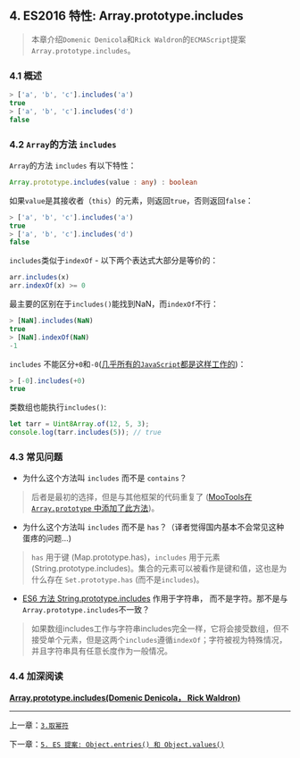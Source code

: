 ## 4. ES2016 特性: Array.prototype.includes

> 本章介绍`Domenic Denicola`和`Rick Waldron`的`ECMAScript`提案 `Array.prototype.includes`。 

### 4.1 概述

```js
> ['a', 'b', 'c'].includes('a')
true
> ['a', 'b', 'c'].includes('d')
false
```

### 4.2 `Array`的方法 `includes`

`Array`的方法 `includes` 有以下特性： 

```ts
Array.prototype.includes(value : any) : boolean
``` 

如果`value`是其接收者（`this`）的元素，则返回`true`，否则返回`false`： 

```js
> ['a', 'b', 'c'].includes('a')
true
> ['a', 'b', 'c'].includes('d')
false
```

`includes`类似于`indexOf` - 以下两个表达式大部分是等价的： 

```js
arr.includes(x)
arr.indexOf(x) >= 0
```

最主要的区别在于`includes()`能找到NaN，而`indexOf`不行： 

```js
> [NaN].includes(NaN)
true
> [NaN].indexOf(NaN)
-1
```

`includes` 不能区分`+0`和`-0`([几乎所有的`JavaScript`都是这样工作的](http://speakingjs.com/es5/ch11.html#two_zeros))： 

```js
> [-0].includes(+0)
true
```

类数组也能执行`includes()`: 

```js
let tarr = Uint8Array.of(12, 5, 3);
console.log(tarr.includes(5)); // true
```

### 4.3 常见问题 

* 为什么这个方法叫 `includes` 而不是 `contains`？ 

>后者是最初的选择，但是与其他框架的代码重复了 ([MooTools在 `Array.prototype` 中添加了此方法](https://esdiscuss.org/topic/having-a-non-enumerable-array-prototype-contains-may-not-be-web-compatible))。 

* 为什么这个方法叫 `includes` 而不是 `has`？（译者觉得国内基本不会常见这种蛋疼的问题...) 

>`has` 用于键 (Map.prototype.has)，`includes` 用于元素 (String.prototype.includes)。集合的元素可以被看作是键和值，这也是为什么存在 `Set.prototype.has` (而不是`includes`)。 

* [ES6 方法 String.prototype.includes](http://exploringjs.com/es6/ch_strings.html#_checking-for-containment-and-repeating-strings) 作用于字符串， 而不是字符。那不是与`Array.prototype.includes`不一致？ 


>如果数组includes工作与字符串includes完全一样，它将会接受数组，但不接受单个元素，但是这两个`includes`遵循`indexOf`；字符被视为特殊情况， 并且字符串具有任意长度作为一般情况。

### 4.4 加深阅读

[**Array.prototype.includes(Domenic Denicola， Rick Waldron)**](https://github.com/tc39/Array.prototype.includes/) 

--- 

上一章：[`3.取幂符`](https://ecmascript-china.github.io/Exploring-ES2016-and-ES2017/3.取幂符)

下一章：[`5. ES 提案: Object.entries() 和 Object.values()`](https://ecmascript-china.github.io/Exploring-ES2016-and-ES2017/5.Object.entries()%20%E5%92%8C%20Object.values())
